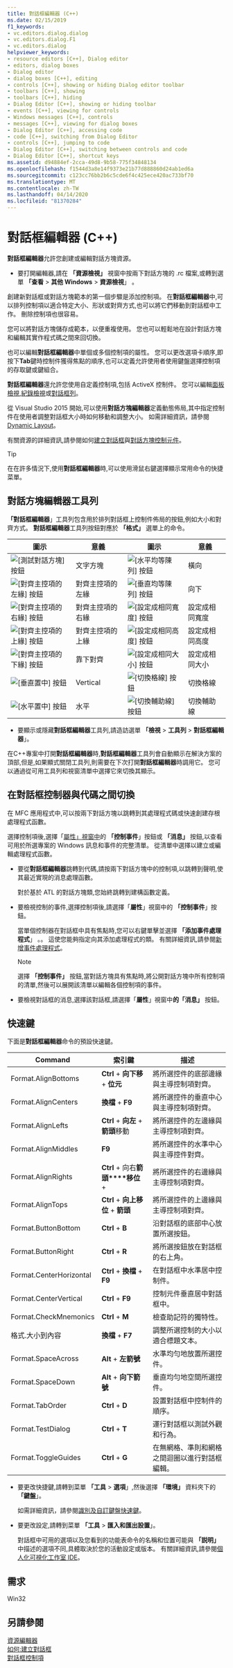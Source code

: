 ```yaml
---
title: 對話框編輯器 (C++)
ms.date: 02/15/2019
f1_keywords:
- vc.editors.dialog.dialog
- vc.editors.dialog.F1
- vc.editors.dialog
helpviewer_keywords:
- resource editors [C++], Dialog editor
- editors, dialog boxes
- Dialog editor
- dialog boxes [C++], editing
- controls [C++], showing or hiding Dialog editor toolbar
- toolbars [C++], showing
- toolbars [C++], hiding
- Dialog Editor [C++], showing or hiding toolbar
- events [C++], viewing for controls
- Windows messages [C++], controls
- messages [C++], viewing for dialog boxes
- Dialog Editor [C++], accessing code
- code [C++], switching from Dialog Editor
- controls [C++], jumping to code
- Dialog Editor [C++], switching between controls and code
- Dialog Editor [C++], shortcut keys
ms.assetid: d94884ef-2cca-49d8-9b58-775f34848134
ms.openlocfilehash: f1544d3a8e14f9373e21b77d888860d24ab1ed6a
ms.sourcegitcommit: c123cc76bb2b6c5cde6f4c425ece420ac733bf70
ms.translationtype: MT
ms.contentlocale: zh-TW
ms.lasthandoff: 04/14/2020
ms.locfileid: "81370284"
---
```

# <a name="dialog-editor-c"></a>對話框編輯器 (C++)

**對話框編輯器**允許您創建或編輯對話方塊資源。

- 要打開編輯器,請在 **「資源檢視」** 視窗中按兩下對話方塊的 .rc 檔案,或轉到選單 **「查看** > **其他 Windows** > **資源檢視**」 。

創建新對話框或對話方塊範本的第一個步驟是添加控制項。 在**對話框編輯器**中,可以排列控制項以適合特定大小、形狀或對齊方式,也可以將它們移動到對話框中工作。 刪除控制項也很容易。

您可以將對話方塊儲存成範本，以便重複使用。 您也可以輕鬆地在設計對話方塊和編輯其實作程式碼之間來回切換。

也可以編輯**對話框編輯器**中單個或多個控制項的屬性。 您可以更改選項卡順序,即按下**Tab**鍵時控制件獲得焦點的順序,也可以定義允許使用者使用鍵盤選擇控制項的存取鍵或鍵組合。

**對話框編輯器**還允許您使用自定義控制項,包括 ActiveX 控制件。 您可以編輯[面板檢視](../mfc/reference/cformview-class.md),[紀錄檢視](../data/record-views-mfc-data-access.md)或[對話框列](../mfc/dialog-bars.md)。

從 Visual Studio 2015 開始,可以使用**對話方塊編輯器**定義動態佈局,其中指定控制件在使用者調整對話框大小時如何移動和調整大小。 如需詳細資訊，請參閱 [Dynamic Layout](../mfc/dynamic-layout.md)。

有關資源的詳細資訊,請參閱如何[建立對話框](../windows/creating-a-new-dialog-box.md)與[對話方塊控制元件](../windows/controls-in-dialog-boxes.md)。

> [!TIP]
> 在在許多情況下,使用**對話框編輯器**時,可以使用滑鼠右鍵選擇顯示常用命令的快捷菜單。

## <a name="dialog-editor-toolbar"></a>對話方塊編輯器工具列

**「對話框編輯器**」工具列包含用於排列對話框上控制件佈局的按鈕,例如大小和對齊方式。 **對話框編輯器**工具列按鈕對應於 **「格式」** 選單上的命令。

|圖示|意義|圖示|意義|
|----------|-------------|----------|-------------|
|![[測試對話方塊] 按鈕](../mfc/media/vcdialogeditortestdialog.png "vc 對話編輯器測試對話")|文字方塊|![[水平均等陳列] 按鈕](../mfc/media/vcdialogeditoracross.png "vc 對話編輯器")|橫向|
|![[對齊主控項的左緣] 按鈕](../mfc/media/vcdialogeditoralignlefts.png "vc 對話編輯器對齊左")|對齊主控項的左緣|![[垂直均等陳列] 按鈕](../mfc/media/vcdialogeditordown.png "vc 對話編輯器向下")|向下|
|![[對齊主控項的右緣] 按鈕](../mfc/media/vcdialogeditoralignrights.png "vc 對話編輯器對齊權利")|對齊主控項的右緣|![[設定成相同寬度] 按鈕](../mfc/media/vcdialogeditorsamewidth.png "vc 對話編輯器相同寬度")|設定成相同寬度|
|![[對齊主控項的上緣] 按鈕](../mfc/media/vcdialogeditoraligntops.png "vc 對話編輯器對齊頂部")|對齊主控項的上緣|![[設定成相同高度] 按鈕](../mfc/media/vcdialogeditormakesameheight.png "vc 對話編輯器使同一高度")|設定成相同高度|
|![[對齊主控項的下緣] 按鈕](../mfc/media/vcdialogeditoralignbottoms.png "vc 對話編輯器對齊")|靠下對齊|![[設定成相同大小] 按鈕](../mfc/media/vcdialogeditorsamesize.png "vc 對話編輯器相同大小")|設定成相同大小|
|![[垂直置中] 按鈕](../mfc/media/vcdialogeditorvertical.png "vc 對話編輯器垂直")|Vertical|![[切換格線] 按鈕](../mfc/media/vcdialogeditortogglegrid.png "vc 對話編輯器切換格線")|切換格線|
|![[水平置中] 按鈕](../mfc/media/vcdialogeditorhorizontal.png "vc 對話編輯器水準")|水平|![[切換輔助線] 按鈕](../mfc/media/vcdialogeditortoggleguides.png "vc 對話編輯器切換指南")|切換輔助線|

- 要顯示或隱藏**對話框編輯器**工具列,請造訪選單 **「檢視** > **工具列** > **對話框編輯器**」。

在C++專案中打開**對話框編輯器**時,**對話框編輯器**工具列會自動顯示在解決方案的頂部,但是,如果顯式關閉工具列,則需要在下次打開**對話框編輯器**時調用它。 您可以通過從可用工具列和視窗清單中選擇它來切換其顯示。

## <a name="switch-between-dialog-box-controls-and-code"></a>在對話框控制器與代碼之間切換

在 MFC 應用程式中,可以按兩下對話方塊以跳轉到其處理程式碼或快速創建存根處理程式函數。

選擇控制項後,選擇「[屬性」視窗中](/visualstudio/ide/reference/properties-window)的 **「控制事件**」按鈕或 **「消息」** 按鈕,以查看可用於所選專案的 Windows 訊息和事件的完整清單。 從清單中選擇以建立或編輯處理程式函數。

- 要從**對話框編輯器**跳轉到代碼,請按兩下對話方塊中的控制項,以跳轉到聲明,使其最近實現的消息處理函數。

   對於基於 ATL 的對話方塊類,您始終跳轉到建構函數定義。

- 要檢視控制的事件,選擇控制項後,請選擇「**屬性**」視窗中的 **「控制事件**」按鈕。

   當單個控制器在對話框中具有焦點時,您可以右鍵單擊並選擇 **「添加事件處理程式**」 。。 這使您能夠指定向其添加處理程式的類。 有關詳細資訊,請參閱[新增事件處理程式](../ide/adding-an-event-handler-visual-cpp.md)。

   > [!NOTE]
   > 選擇 **「控制事件」** 按鈕,當對話方塊具有焦點時,將公開對話方塊中所有控制項的清單,然後可以展開該清單以編輯各個控制項的事件。

- 要檢視對話框的消息,選擇該對話框,請選擇「**屬性**」視窗中**的「消息」** 按鈕。

## <a name="accelerator-keys"></a>快速鍵

下面是**對話框編輯器**命令的預設快速鍵。  

|Command|索引鍵|描述|
|-------------|----------|-----------------|
|Format.AlignBottoms|**Ctrl** + **向下移** + **位元**|將所選控件的底部邊緣與主導控制項對齊。|
|Format.AlignCenters|**換檔** + **F9**|將所選控件的垂直中心與主導控制項對齊。|
|Format.AlignLefts|**Ctrl** + **向左** + **箭頭**移動|將所選控件的左邊緣與主導控制項對齊。|
|Format.AlignMiddles|**F9**|將所選控件的水準中心與主導控件對齊。|
|Format.AlignRights|**Ctrl** + 向右**箭頭****移位** + |將所選控件的右邊緣與主導控制項對齊。|
|Format.AlignTops|**Ctrl** + **向上移位** + **箭頭**|將所選控件的上邊緣與主導控制項對齊。|
|Format.ButtonBottom|**Ctrl** + **B**|沿對話框的底部中心放置所選按鈕。|
|Format.ButtonRight|**Ctrl** + **R**|將所選按鈕放在對話框的右上角。|
|Format.CenterHorizontal|**Ctrl** + **換檔** + **F9**|在對話框中水準居中控制件。|
|Format.CenterVertical|**Ctrl** + **F9**|控制元件垂直居中對話框中。|
|Format.CheckMnemonics|**Ctrl** + **M**|檢查助記符的獨特性。|
|格式.大小到內容|**換檔** + **F7**|調整所選控制的大小以適合標題文本。|
|Format.SpaceAcross|**Alt** + **左箭號**|水準均勻地放置所選控件。|
|Format.SpaceDown|**Alt** + **向下箭號**|垂直均勻地空間所選控件。|
|Format.TabOrder|**Ctrl** + **D**|設置對話框中控制件的順序。|
|Format.TestDialog|**Ctrl** + **T**|運行對話框以測試外觀和行為。|
|Format.ToggleGuides|**Ctrl** + **G**|在無網格、準則和網格之間迴圈以進行對話框編輯。|

- 要更改快捷鍵,請轉到菜單 **「工具** > **選項**」,然後選擇 **「環境」** 資料夾下的 **「鍵盤**」。

   如需詳細資訊，請參閱[識別及自訂鍵盤快速鍵](/visualstudio/ide/identifying-and-customizing-keyboard-shortcuts-in-visual-studio)。

- 要更改設定,請轉到菜單 **「工具** > **匯入和匯出設置**」。

   對話框中可用的選項以及您看到的功能表命令的名稱和位置可能與 **「説明」** 中描述的選項不同,具體取決於您的活動設定或版本。  有關詳細資訊,請參閱[個人化可視化工作室 IDE](/visualstudio/ide/personalizing-the-visual-studio-ide)。

## <a name="requirements"></a>需求

Win32

## <a name="see-also"></a>另請參閱

[資源編輯器](../windows/resource-editors.md)<br/>
[如何:建立對話框](../windows/creating-a-new-dialog-box.md)<br/>
[對話框控制項](../windows/controls-in-dialog-boxes.md)<br/>
<!--
[Controls](../mfc/controls-mfc.md)<br/>
[Control Classes](../mfc/control-classes.md)<br/>
[Dialog Box Classes](../mfc/dialog-box-classes.md)<br/>
[Dialog Box Controls and Variable Types](../ide/dialog-box-controls-and-variable-types.md)-->
